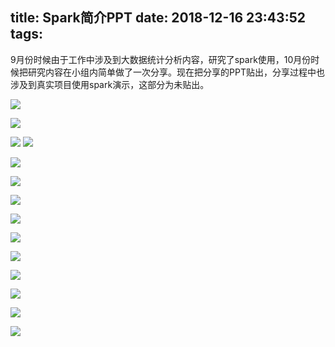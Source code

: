 title: Spark简介PPT
date: 2018-12-16 23:43:52
tags:
---
9月份时候由于工作中涉及到大数据统计分析内容，研究了spark使用，10月份时候把研究内容在小组内简单做了一次分享。现在把分享的PPT贴出，分享过程中也涉及到真实项目使用spark演示，这部分为未贴出。

![](http://static.cyub.vip/images/201812/spark/%E5%B9%BB%E7%81%AF%E7%89%8701.png)

<!--more-->

![](http://static.cyub.vip/images/201812/spark/%E5%B9%BB%E7%81%AF%E7%89%8702.png)

![](http://static.cyub.vip/images/201812/spark/%E5%B9%BB%E7%81%AF%E7%89%8703.png)
![](http://static.cyub.vip/images/201812/spark/%E5%B9%BB%E7%81%AF%E7%89%8704.png)


![](http://static.cyub.vip/images/201812/spark/%E5%B9%BB%E7%81%AF%E7%89%8705.png)

![](http://static.cyub.vip/images/201812/spark/%E5%B9%BB%E7%81%AF%E7%89%8706.png)

![](http://static.cyub.vip/images/201812/spark/%E5%B9%BB%E7%81%AF%E7%89%8707.png)

![](http://static.cyub.vip/images/201812/spark/%E5%B9%BB%E7%81%AF%E7%89%8708.png)

![](http://static.cyub.vip/images/201812/spark/%E5%B9%BB%E7%81%AF%E7%89%8709.png)


![](http://static.cyub.vip/images/201812/spark/%E5%B9%BB%E7%81%AF%E7%89%8710.png)

![](http://static.cyub.vip/images/201812/spark/%E5%B9%BB%E7%81%AF%E7%89%8711.png)

![](http://static.cyub.vip/images/201812/spark/%E5%B9%BB%E7%81%AF%E7%89%87012.png)

![](http://static.cyub.vip/images/201812/spark/%E5%B9%BB%E7%81%AF%E7%89%8713.png)

![](http://static.cyub.vip/images/201812/spark/%E5%B9%BB%E7%81%AF%E7%89%8714.png)